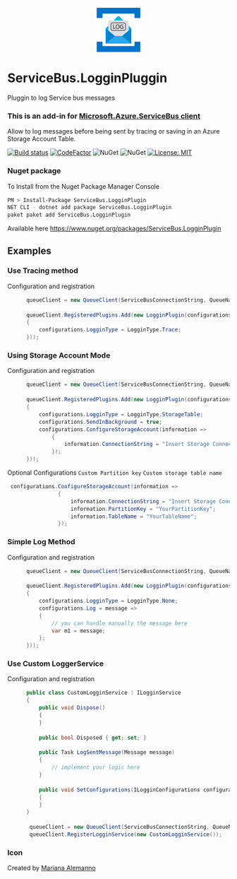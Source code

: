 <p align="center">
  <img src="servicebusloggin.jpg" alt="Service bus Loggin Plugin" width="100"/>
</p>


# ServiceBus.LogginPluggin
Pluggin to log Service bus messages

### This is an add-in for [Microsoft.Azure.ServiceBus client](https://github.com/Azure/azure-service-bus-dotnet/) 

Allow to log messages before being sent by tracing or saving in an Azure Storage Account Table.

[![Build status](https://ci.appveyor.com/api/projects/status/p8v6u2dud236vshu?svg=true)](https://ci.appveyor.com/project/davidrevoledo/servicebus-logginplugin)
[![CodeFactor](https://www.codefactor.io/repository/github/davidrevoledo/servicebus.logginplugin/badge)](https://www.codefactor.io/repository/github/davidrevoledo/servicebus.logginplugin)
![NuGet](https://img.shields.io/nuget/dt/ServiceBus.LogginPlugin.svg)
![NuGet](https://img.shields.io/nuget/v/ServiceBus.LogginPlugin.svg)
[![License: MIT](https://img.shields.io/badge/License-MIT-yellow.svg)](https://opensource.org/licenses/MIT)

### Nuget package

To Install from the Nuget Package Manager Console 

```sh
PM > Install-Package ServiceBus.LogginPlugin 
NET CLI - dotnet add package ServiceBus.LogginPlugin
paket paket add ServiceBus.LogginPlugin
```
Available here https://www.nuget.org/packages/ServiceBus.LogginPlugin

    
## Examples
### Use Tracing method 

Configuration and registration

```c#
      queueClient = new QueueClient(ServiceBusConnectionString, QueueName);

      queueClient.RegisteredPlugins.Add(new LogginPlugin(configurations =>
      {
          configurations.LogginType = LogginType.Trace;
      }));
```        

### Using Storage Account Mode

Configuration and registration

```c#
      queueClient = new QueueClient(ServiceBusConnectionString, QueueName);

      queueClient.RegisteredPlugins.Add(new LogginPlugin(configurations =>
      {
          configurations.LogginType = LogginType.StorageTable;
          configurations.SendInBackground = true;
          configurations.ConfigureStorageAccount(information =>
              {
                  information.ConnectionString = "Insert Storage Connection string";
              });
      }));
```  

Optional Configurations
``` Custom Partition key ```
``` Custom storage table name ```

``` c#
 configurations.ConfigureStorageAccount(information =>
                {
                    information.ConnectionString = "Insert Storage Connection string";
                    information.PartitionKey = "YourPartitionKey";
                    information.TableName = "YourTableName";
                });
```

### Simple Log Method

Configuration and registration

```c#
      queueClient = new QueueClient(ServiceBusConnectionString, QueueName);

      queueClient.RegisteredPlugins.Add(new LogginPlugin(configurations =>
      {
          configurations.LogginType = LogginType.None;
          configurations.Log = message =>
          {
              // you can handle manually the message here
              var m1 = message;
          };
      }));
```  

### Use Custom LoggerService 

Configuration and registration

```c#
      public class CustomLogginService : ILogginService
      {
          public void Dispose()
          {
          }

          public bool Disposed { get; set; }

          public Task LogSentMessage(Message message)
          {
              // implement your logic here
          }

          public void SetConfigurations(ILogginConfigurations configurations)
          {
          }
      }
      
       queueClient = new QueueClient(ServiceBusConnectionString, QueueName);
       queueClient.RegisterLogginService(new CustomLogginService());

```      

### Icon
Created by [Mariana Alemanno](https://www.behance.net/mariana-alemanno)




